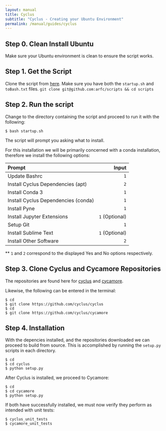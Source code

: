 ```yaml
---
layout: manual
title: Cyclus
subtitle: "Cyclus - Creating your Ubuntu Environment"
permalink: /manual/guides/cyclus
---
```


## Step 0. Clean Install Ubuntu
Make sure your Ubuntu environment is clean to ensure the script works.

## Step 1. Get the Script
Clone the script from [here](https://github.com/arfc/scripts). Make sure you have
both the `startup.sh` and `toBash.txt` files.
```git clone git@github.com:arfc/scripts && cd scripts```
## Step 2. Run the script
Change to the directory containing the script and proceed to run it with the following:
```
$ bash startup.sh
```
The script will prompt you asking what to install.

For this installation we will be primarily concerned with a conda installation, therefore we install
the following options:

| Prompt | Input |
|:-------|------:|
|Update Bashrc  |  ` 1`   |
|Install Cyclus Dependencies (apt) | `2` |
|Install Conda 3 | `1` |
|Install Cyclus Dependencies (conda) | `1` |
|Install Pyne | `1` |
|Install Jupyter Extensions | `1` (Optional) |
|Setup Git | `1` |
|Install Sublime Text | `1` (Optional) |
|Install Other Software | `2` |

** `1` and `2` correspond to the displayed Yes and No options respectively.

## Step 3. Clone Cyclus and Cycamore Repositories
The repositories are found here for [cyclus](https://github.com/cyclus/cyclus) and [cycamore](https://github.com/cyclus/cycamore).

Likewise, the following can be entered in the terminal:
```
$ cd
$ git clone https://github.com/cyclus/cyclus
$ cd
$ git clone https://github.com/cyclus/cycamore
```

## Step 4. Installation
With the depencies installed, and the repositories downloaded we can proceed to build from source.
This is accomplished by running the `setup.py` scripts in each directory.

```
$ cd
$ cd cyclus
$ python setup.py
```

After Cyclus is installed, we proceed to Cycamore:
```
$ cd
$ cd cycamore
$ python setup.py
```

If both have successfully installed, we must now verify they perform as intended with unit tests:
```
$ cyclus_unit_tests
$ cycamore_unit_tests
```
